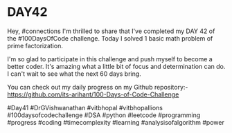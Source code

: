 # DAY42
Hey, #connections I'm thrilled to share that I've completed my DAY 42 of the #100DaysOfCode challenge. Today I solved 1 basic math problem of prime factorization.

I'm so glad to participate in this challenge and push myself to become a better coder. It's amazing what a little bit of focus and determination can do. I can't wait to see what the next 60 days bring.

You can check out my daily progress on my Github repository:- https://github.com/its-arihant/100-Days-of-Code-Challenge

#Day41 #DrGVishwanathan #vitbhopal #vitbhopallions #100daysofcodechallenge #DSA #python #leetcode #programming #progress #coding #timecomplexity #learning #analysisofalgorithm #power

